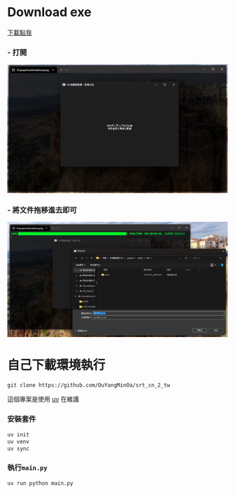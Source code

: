 # Download exe

[下載點我](https://github.com/OuYangMinOa/srt_cn_2_tw/releases/tag/v0.0.1)
    
### - 打開
![alt text](image.png)

### - 將文件拖移進去即可
![alt text](image-1.png)


# 自己下載環境執行

```
git clone https://github.com/OuYangMinOa/srt_cn_2_tw
```

這個專案是使用 [uv](https://github.com/astral-sh/uv) 在維護 

### 安裝套件

```
uv init
uv venv
uv sync
```

### 執行`main.py`
```
uv run python main.py
```
